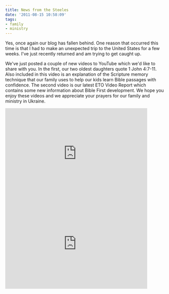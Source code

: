 ```yaml
---
title: News from the Steeles
date: '2011-08-15 10:58:09'
tags:
- family
- ministry
---
```


Yes, once again our blog has fallen behind. One reason that occurred this time is that I had to make an unexpected trip to the United States for a few weeks. I've just recently returned and am trying to get caught up.

We've just posted a couple of new videos to YouTube which we'd like to share with you. In the first, our two oldest daughters quote 1 John 4:7-11. Also included in this video is an explanation of the Scripture memory technique that our family uses to help our kids learn Bible passages with confidence. The second video is our latest ETO Video Report which contains some new information about Bible First development. We hope you enjoy these videos and we appreciate your prayers for our family and ministry in Ukraine.

<iframe src="http://www.youtube.com/embed/EAanMSxoUCA" frameborder="0" width="450" height="286"></iframe>

<iframe src="http://www.youtube.com/embed/L-V4f036lxU" frameborder="0" width="450" height="286"></iframe>

&nbsp;
